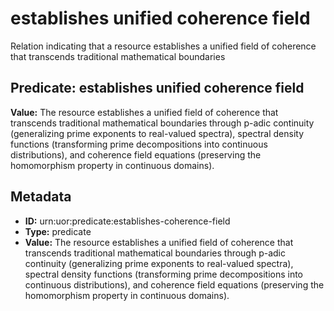 # establishes unified coherence field

Relation indicating that a resource establishes a unified field of coherence that transcends traditional mathematical boundaries

## Predicate: establishes unified coherence field

**Value:** The resource establishes a unified field of coherence that transcends traditional mathematical boundaries through p-adic continuity (generalizing prime exponents to real-valued spectra), spectral density functions (transforming prime decompositions into continuous distributions), and coherence field equations (preserving the homomorphism property in continuous domains).

## Metadata

- **ID:** urn:uor:predicate:establishes-coherence-field
- **Type:** predicate
- **Value:** The resource establishes a unified field of coherence that transcends traditional mathematical boundaries through p-adic continuity (generalizing prime exponents to real-valued spectra), spectral density functions (transforming prime decompositions into continuous distributions), and coherence field equations (preserving the homomorphism property in continuous domains).
